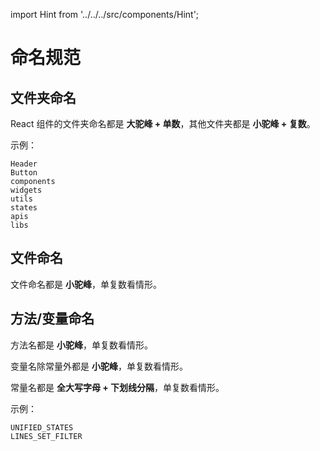 import Hint from '../../../src/components/Hint';

# 命名规范

## 文件夹命名

<Hint type="good">React 组件的文件夹命名都是 **大驼峰 + 单数**，其他文件夹都是 **小驼峰 + 复数**。</Hint>

示例：

```text
Header
Button
components
widgets
utils
states
apis
libs
```

## 文件命名

<Hint type="good">文件命名都是 **小驼峰**，单复数看情形。</Hint>

## 方法/变量命名

<Hint type="good">方法名都是 **小驼峰**，单复数看情形。</Hint>

<Hint type="good">变量名除常量外都是 **小驼峰**，单复数看情形。</Hint>

<Hint type="good">常量名都是 **全大写字母 + 下划线分隔**，单复数看情形。</Hint>

示例：

```text
UNIFIED_STATES
LINES_SET_FILTER
```

